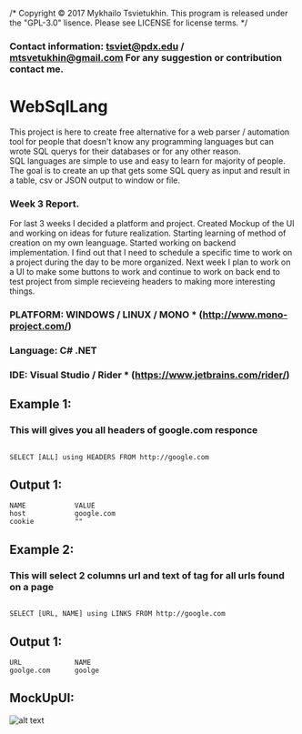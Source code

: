 /* Copyright © 2017 Mykhailo Tsvietukhin. This program is released under the "GPL-3.0" lisence. Please see LICENSE for license terms. */

### Contact information: tsviet@pdx.edu / mtsvetukhin@gmail.com For any suggestion or contribution contact me. 

# WebSqlLang
<p> This project is here to create free alternative for a web parser / automation tool for people that doesn't know any programming languages but can wrote SQL querys for their databases or for any other reason. <BR> SQL languages are simple to use and easy to learn for majority of people. The goal is to create an up that gets some SQL query as input and result in a table, csv or JSON output to window or file. </p>

### Week 3 Report.

<p>For last 3 weeks I decided a platform and project. Created Mockup of the UI and working on ideas for future realization. Starting learning of method of creation on my own leanguage. Started working on backend implementation. I find out that I need to schedule a specific time to work on a project during the day to be more organized. Next week I plan to work on a UI to make some buttons to work and continue to work on back end to test project from simple recieveing headers to making more interesting things. </p>


### PLATFORM: WINDOWS / LINUX / MONO * (http://www.mono-project.com/)
### Language: C# .NET
### IDE: Visual Studio / Rider * (https://www.jetbrains.com/rider/)

## Example 1:

### This will gives you all headers of google.com responce

```

SELECT [ALL] using HEADERS FROM http://google.com 

```
## Output 1:

```
NAME            VALUE
host            google.com
cookie          ""

```
## Example 2:

### This will select 2 columns url and text of <a> tag for all urls found on a page

```

SELECT [URL, NAME] using LINKS FROM http://google.com 

```
## Output 1:

```
URL             NAME
goolge.com      goolge

```
## MockUpUI:

![alt text](https://github.com/tsviet/WebSqlLang/blob/master/MockupUI.png)
